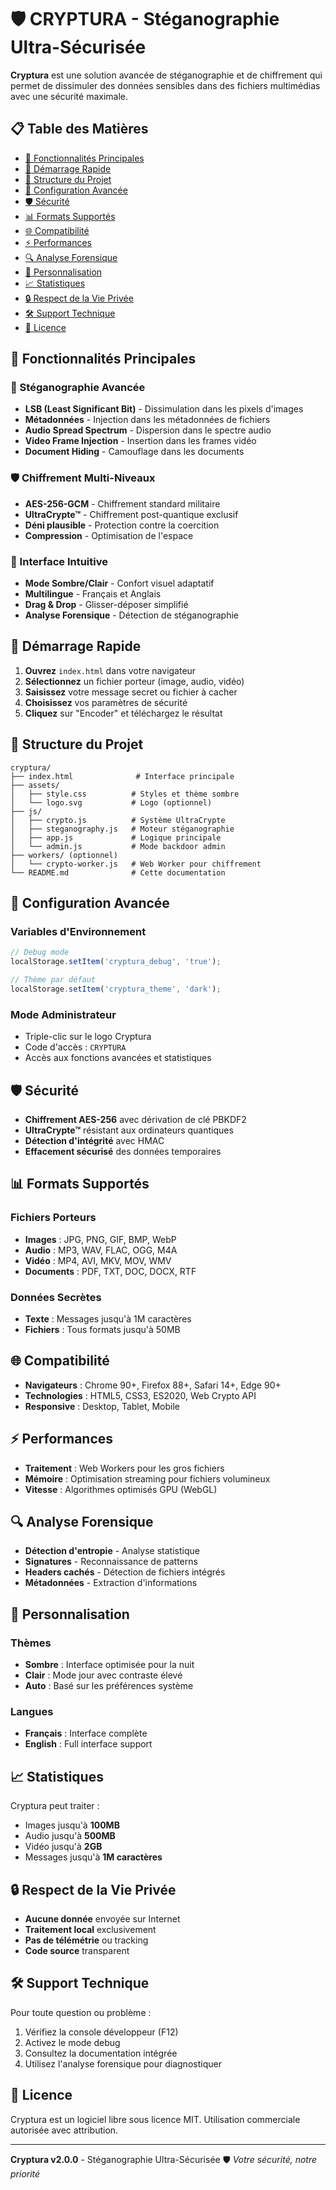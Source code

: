# 🛡️ CRYPTURA - Stéganographie Ultra-Sécurisée

**Cryptura** est une solution avancée de stéganographie et de chiffrement qui permet de dissimuler des données sensibles dans des fichiers multimédias avec une sécurité maximale.

## 📋 Table des Matières

- [🌟 Fonctionnalités Principales](#-fonctionnalités-principales)
- [🚀 Démarrage Rapide](#-démarrage-rapide)
- [📁 Structure du Projet](#-structure-du-projet)
- [🔧 Configuration Avancée](#-configuration-avancée)
- [🛡️ Sécurité](#-sécurité)
- [📊 Formats Supportés](#-formats-supportés)
- [🌐 Compatibilité](#-compatibilité)
- [⚡ Performances](#-performances)
- [🔍 Analyse Forensique](#-analyse-forensique)
- [🎨 Personnalisation](#-personnalisation)
- [📈 Statistiques](#-statistiques)
- [🔒 Respect de la Vie Privée](#-respect-de-la-vie-privée)
- [🛠️ Support Technique](#-support-technique)
- [📄 Licence](#-licence)

## 🌟 Fonctionnalités Principales

### 🔐 Stéganographie Avancée
- **LSB (Least Significant Bit)** - Dissimulation dans les pixels d'images
- **Métadonnées** - Injection dans les métadonnées de fichiers
- **Audio Spread Spectrum** - Dispersion dans le spectre audio
- **Video Frame Injection** - Insertion dans les frames vidéo
- **Document Hiding** - Camouflage dans les documents

### 🛡️ Chiffrement Multi-Niveaux
- **AES-256-GCM** - Chiffrement standard militaire
- **UltraCrypte™** - Chiffrement post-quantique exclusif
- **Déni plausible** - Protection contre la coercition
- **Compression** - Optimisation de l'espace

### 🎯 Interface Intuitive
- **Mode Sombre/Clair** - Confort visuel adaptatif
- **Multilingue** - Français et Anglais
- **Drag & Drop** - Glisser-déposer simplifié
- **Analyse Forensique** - Détection de stéganographie

## 🚀 Démarrage Rapide

1. **Ouvrez** `index.html` dans votre navigateur
2. **Sélectionnez** un fichier porteur (image, audio, vidéo)
3. **Saisissez** votre message secret ou fichier à cacher
4. **Choisissez** vos paramètres de sécurité
5. **Cliquez** sur "Encoder" et téléchargez le résultat

## 📁 Structure du Projet

```
cryptura/
├── index.html              # Interface principale
├── assets/
│   ├── style.css          # Styles et thème sombre
│   └── logo.svg           # Logo (optionnel)
├── js/
│   ├── crypto.js          # Système UltraCrypte
│   ├── steganography.js   # Moteur stéganographie
│   ├── app.js             # Logique principale
│   └── admin.js           # Mode backdoor admin
├── workers/ (optionnel)
│   └── crypto-worker.js   # Web Worker pour chiffrement
└── README.md              # Cette documentation
```

## 🔧 Configuration Avancée

### Variables d'Environnement
```javascript
// Debug mode
localStorage.setItem('cryptura_debug', 'true');

// Thème par défaut
localStorage.setItem('cryptura_theme', 'dark');
```

### Mode Administrateur
- Triple-clic sur le logo Cryptura
- Code d'accès : `CRYPTURA`
- Accès aux fonctions avancées et statistiques

## 🛡️ Sécurité

- **Chiffrement AES-256** avec dérivation de clé PBKDF2
- **UltraCrypte™** résistant aux ordinateurs quantiques
- **Détection d'intégrité** avec HMAC
- **Effacement sécurisé** des données temporaires

## 📊 Formats Supportés

### Fichiers Porteurs
- **Images** : JPG, PNG, GIF, BMP, WebP
- **Audio** : MP3, WAV, FLAC, OGG, M4A
- **Vidéo** : MP4, AVI, MKV, MOV, WMV
- **Documents** : PDF, TXT, DOC, DOCX, RTF

### Données Secrètes
- **Texte** : Messages jusqu'à 1M caractères
- **Fichiers** : Tous formats jusqu'à 50MB

## 🌐 Compatibilité

- **Navigateurs** : Chrome 90+, Firefox 88+, Safari 14+, Edge 90+
- **Technologies** : HTML5, CSS3, ES2020, Web Crypto API
- **Responsive** : Desktop, Tablet, Mobile

## ⚡ Performances

- **Traitement** : Web Workers pour les gros fichiers
- **Mémoire** : Optimisation streaming pour fichiers volumineux
- **Vitesse** : Algorithmes optimisés GPU (WebGL)

## 🔍 Analyse Forensique

- **Détection d'entropie** - Analyse statistique
- **Signatures** - Reconnaissance de patterns
- **Headers cachés** - Détection de fichiers intégrés
- **Métadonnées** - Extraction d'informations

## 🎨 Personnalisation

### Thèmes
- **Sombre** : Interface optimisée pour la nuit
- **Clair** : Mode jour avec contraste élevé
- **Auto** : Basé sur les préférences système

### Langues
- **Français** : Interface complète
- **English** : Full interface support

## 📈 Statistiques

Cryptura peut traiter :
- Images jusqu'à **100MB**
- Audio jusqu'à **500MB**
- Vidéo jusqu'à **2GB**
- Messages jusqu'à **1M caractères**

## 🔒 Respect de la Vie Privée

- **Aucune donnée** envoyée sur Internet
- **Traitement local** exclusivement
- **Pas de télémétrie** ou tracking
- **Code source** transparent

## 🛠️ Support Technique

Pour toute question ou problème :
1. Vérifiez la console développeur (F12)
2. Activez le mode debug
3. Consultez la documentation intégrée
4. Utilisez l'analyse forensique pour diagnostiquer

## 📄 Licence

Cryptura est un logiciel libre sous licence MIT.
Utilisation commerciale autorisée avec attribution.

---

**Cryptura v2.0.0** - Stéganographie Ultra-Sécurisée
🛡️ *Votre sécurité, notre priorité*